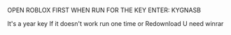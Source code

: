 OPEN ROBLOX FIRST WHEN RUN FOR THE KEY ENTER: KYGNASB 



It's a year key If it doesn't work run one time or Redownload  U need winrar

